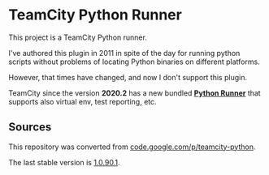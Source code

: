 # TeamCity Python Runner

This project is a TeamCity Python runner.

I've authored this plugin in 2011 in spite of the day 
for running python scripts without problems of locating Python binaries 
on different platforms.

However, that times have changed, and now I don't support this plugin.  

TeamCity since the version **2020.2** has a new 
bundled **[Python Runner](https://www.jetbrains.com/help/teamcity/2020.2/python.html)**
that supports also virtual env, test reporting, etc.




## Sources

This repository was converted from [code.google.com/p/teamcity-python](https://code.google.com/p/teamcity-python).

The last stable version is [1.0.90.1](https://plugins.jetbrains.com/plugin/download?rel=true&updateId=41431).



